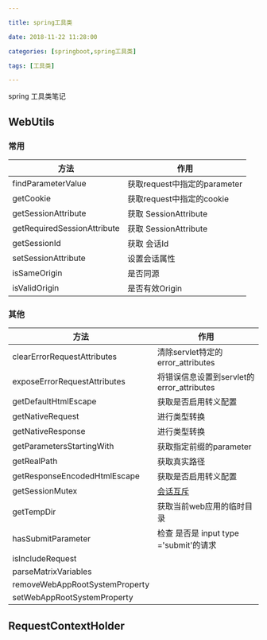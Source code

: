 ```yaml
---

title: spring工具类

date: 2018-11-22 11:28:00

categories: [springboot,spring工具类]

tags: [工具类]

---
```



spring 工具类笔记


<!--more-->

## WebUtils

### 常用

| 方法                        | 作用                         |
|-----------------------------|------------------------------|
| findParameterValue          | 获取request中指定的parameter |
| getCookie                   | 获取request中指定的cookie    |
| getSessionAttribute         | 获取 SessionAttribute        |
| getRequiredSessionAttribute | 获取 SessionAttribute        |
| getSessionId                | 获取 会话Id                  |
| setSessionAttribute         | 设置会话属性                 |
| isSameOrigin                | 是否同源                     |
| isValidOrigin               | 是否有效Origin               |

### 其他

| 方法                           | 作用                                                                                                      |
|--------------------------------|-----------------------------------------------------------------------------------------------------------|
| clearErrorRequestAttributes    | 清除servlet特定的error_attributes                                                                         |
| exposeErrorRequestAttributes   | 将错误信息设置到servlet的error_attributes                                                                 |
| getDefaultHtmlEscape           | 获取是否启用转义配置                                                                                      |
| getNativeRequest               | 进行类型转换                                                                                              |
| getNativeResponse              | 进行类型转换                                                                                              |
| getParametersStartingWith      | 获取指定前缀的parameter                                                                                   |
| getRealPath                    | 获取真实路径                                                                                              |
| getResponseEncodedHtmlEscape   | 获取是否启用转义配置                                                                                      |
| getSessionMutex                | [会话互斥](https://stackoverflow.com/questions/9802165/is-synchronization-within-an-httpsession-feasible) |
| getTempDir                     | 获取当前web应用的临时目录                                                                                 |
| hasSubmitParameter             | 检查 是否是 input type ='submit'的请求                                                                    |
| isIncludeRequest               |                                                                                                           |
| parseMatrixVariables           |                                                                                                           |
| removeWebAppRootSystemProperty |                                                                                                           |
| setWebAppRootSystemProperty    |                                                                                                           |


## RequestContextHolder

